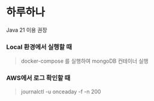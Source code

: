 # 하루하나

Java 21 이용 권장

### Local 환경에서 실행할 때
> docker-compose 를 실행하여 mongoDB 컨테이너 실행


### AWS에서 로그 확인할 때
> journalctl -u onceaday -f -n 200
